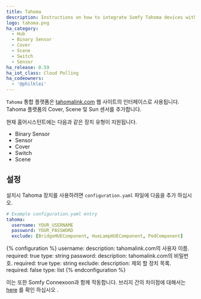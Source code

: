 ```yaml
---
title: Tahoma
description: Instructions on how to integrate Somfy Tahoma devices with Home Assistant.
logo: tahoma.png
ha_category:
  - Hub
  - Binary Sensor
  - Cover
  - Scene
  - Switch
  - Sensor
ha_release: 0.59
ha_iot_class: Cloud Polling
ha_codeowners:
  - '@philklei'
---
```


`Tahoma` 통합 플랫폼은 [tahomalink.com](https://www.tahomalink.com) 웹 사이트의 인터페이스로 사용됩니다. Tahoma 플랫폼의 Cover, Scene 및 Sun 센서를 추가합니다. 

현재 홈어시스턴트에는 다음과 같은 장치 유형이 지원됩니다.

- Binary Sensor
- Sensor
- Cover
- Switch
- Scene

## 설정

설치시 Tahoma 장치를 사용하려면 `configuration.yaml` 파일에 다음을 추가 하십시오.

```yaml
# Example configuration.yaml entry
tahoma:
  username: YOUR_USERNAME
  password: YOUR_PASSWORD
  exclude: [BridgeHUEComponent, HueLampHUEComponent, PodComponent]
```

{% configuration %}
username:
  description: tahomalink.com의 사용자 이름.
  required: true
  type: string
password:
  description: tahomalink.com의 비밀번호.
  required: true
  type: string
exclude:
  description: 제외 할 장치 목록.
  required: false
  type: list
{% endconfiguration %}

이는 또한 Somfy Connexoon과 함께 작동합니다. 브리지 간의 차이점에 대해서는 [here](https://somfyhouse.freshdesk.com/nl/support/solutions/articles/14000058145-wat-is-het-verschil-tussen-de-tahoma-en-de-connexoon-) 를 확인 하십시오 .